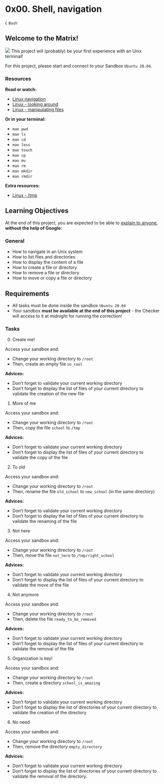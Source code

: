 # 0x00. Shell, navigation

`C`  `Bash`

## Welcome to the Matrix!
![](https://s3.amazonaws.com/alx-intranet.hbtn.io/uploads/medias/2021/2/cdc24ca146228a91564ccd17686cf1d13764896e.gif?X-Amz-Algorithm=AWS4-HMAC-SHA256&X-Amz-Credential=AKIARDDGGGOUSBVO6H7D%2F20230211%2Fus-east-1%2Fs3%2Faws4_request&X-Amz-Date=20230211T092917Z&X-Amz-Expires=86400&X-Amz-SignedHeaders=host&X-Amz-Signature=2e6610fe5121519f3f4e0b0f4257b99b4b83c4f9eb87732b2cfd14d145df27db)
This project will (probably) be your first experience with an Unix terminal!

For this project, please start and connect to your Sandbox `Ubuntu 20.04`.

### Resources

**Read or watch:**
* [Linux navigation](https://linuxcommand.org/lc3_lts0020.php)
* [Linux - looking around](https://linuxcommand.org/lc3_lts0030.php)
* [Linux - manipulating files](https://linuxcommand.org/lc3_lts0050.php)

**Or in your terminal:**
* `man pwd`
* `man ls`
* `man cd`
* `man less`
* `man touch`
* `man cp`
* `man mv`
* `man rm`
* `man mkdir`
* `man rmdir`

**Extra resources:**
* [Linux - /tmp](https://tldp.org/LDP/Linux-Filesystem-Hierarchy/html/tmp.html)

## Learning Objectives
At the end of this project, you are expected to be able to [explain to anyone](https://fs.blog/feynman-technique/), **without the help of Google:**

### General
* How to navigate in an Unix system
* How to list files and directories
* How to display the content of a file
* How to create a file or directory
* How to remove a file or directory
* How to move or copy a file or directory

## Requirements
* All tasks must be done inside the sandbox `Ubuntu 20.04`
* Your sandbox **must be available at the end of this project** - the Checker will access to it at midnight for running the correction!

### Tasks

0. Create me!

Access your sandbox and:
* Change your working directory to `/root`
* Then, create an empty file `so_cool`

**Advices:**
* Don’t forget to validate your current working directory
* Don’t forget to display the list of files of your current directory to validate the creation of the new file

1. More of me

Access your sandbox and:
* Change your working directory to `/root`
* Then, copy the file `school` to `/tmp`

**Advices:**
* Don’t forget to validate your current working directory
* Don’t forget to display the list of files of your current directory to validate the copy of the file

2. To old

Access your sandbox and:
* Change your working directory to `/root`
* Then, rename the file `old_school` to `new_school` (in the same directory)

**Advices:**
* Don’t forget to validate your current working directory
* Don’t forget to display the list of files of your current directory to validate the renaming of the file

3. Not here

Access your sandbox and:
* Change your working directory to `/root`
* Then, move the file `not_here` to `/tmp/right_school`

**Advices:**
* Don’t forget to validate your current working directory
* Don’t forget to display the list of files of your current directory to validate the move of the file

4. Not anymore

Access your sandbox and:
* Change your working directory to `/root`
* Then, delete the file `ready_to_be_removed`

**Advices:**
* Don’t forget to validate your current working directory
* Don’t forget to display the list of files of your current directory to validate the removal of the file

5. Organization is key!

Access your sandbox and:
* Change your working directory to `/root`
* Then, create a directory `school_is_amazing`

**Advices:**
* Don’t forget to validate your current working directory
* Don’t forget to display the list of directories of your current directory to validate the creation of the directory

6. No need

Access your sandbox and:
* Change your working directory to `/root`
* Then, remove the directory `empty_directory`

**Advices:**
* Don’t forget to validate your current working directory
* Don’t forget to display the list of directories of your current directory to validate the removal of the directory.
